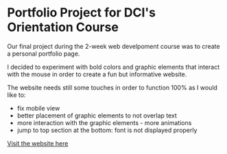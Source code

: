 # Portfolio Project for DCI's Orientation Course

Our final project during the 2-week web develpoment course was to create a personal portfolio page.

I decided to experiment with bold colors and graphic elements that interact with the mouse in order to create a fun but informative website.

The website needs still some touches in order to function 100% as I would like to:
* fix mobile view
* better placement of graphic elements to not overlap text
* more interaction with the graphic elements - more animations
* jump to top section at the bottom: font is not displayed properly

[Visit the website here](https://elenatsap.github.io/elena-tsapaki-portfolio/)

